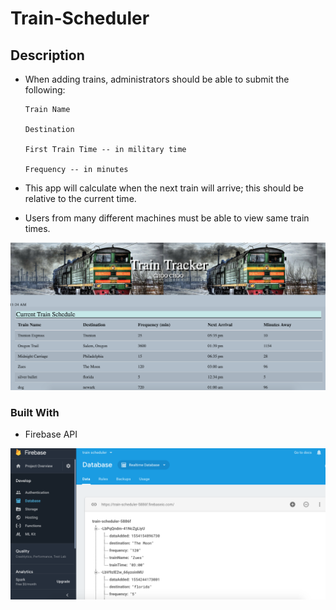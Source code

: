 # Train-Scheduler

## Description

* When adding trains, administrators should be able to submit the following:

      Train Name

      Destination

      First Train Time -- in military time

      Frequency -- in minutes

* This app will calculate when the next train will arrive; this should be relative to the current time.

* Users from many different machines must be able to view same train times.

![Website Screenshot](assets/images/trainscheduler.png)

### Built With

* Firebase API

![Firebase Screenshot](assets/images/trainfirebase.png)
